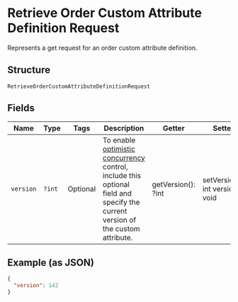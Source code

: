
# Retrieve Order Custom Attribute Definition Request

Represents a get request for an order custom attribute definition.

## Structure

`RetrieveOrderCustomAttributeDefinitionRequest`

## Fields

| Name | Type | Tags | Description | Getter | Setter |
|  --- | --- | --- | --- | --- | --- |
| `version` | `?int` | Optional | To enable [optimistic concurrency](https://developer.squareup.com/docs/build-basics/common-api-patterns/optimistic-concurrency)<br>control, include this optional field and specify the current version of the custom attribute. | getVersion(): ?int | setVersion(?int version): void |

## Example (as JSON)

```json
{
  "version": 142
}
```

